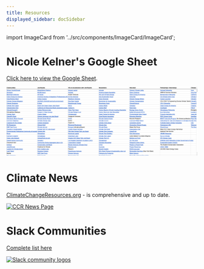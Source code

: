 ```yaml
---
title: Resources
displayed_sidebar: docSidebar
---
```

import ImageCard from '../src/components/ImageCard/ImageCard';

<!-- ## Start here

### Pick your climate solution

  <ImageCard 
        title="Electricity"
        description="In order to electrify everything with zero emissions, we need to upgrade our entire infrastructure"
        imageUrl="/img/electricity.png"
        linkUrl="/sector-electricity"
    />


Our growing database of:

- Organizations
- Communities
- Individuals
- Case studies
- [Technologies](../technologies)
- Skills
- Job categories
- Full [glossary](../glossary) of terms -->

# Nicole Kelner's Google Sheet

[Click here to view the Google Sheet](https://docs.google.com/spreadsheets/d/1QzarGBkRUvTSx8qu92O0d3zJ6XkblfyyMONSPUsoLgs/edit#gid=0).

[![Nicole Kelner's Google Sheet](../static/img/nicoles-spreadsheet.png)](https://docs.google.com/spreadsheets/d/1QzarGBkRUvTSx8qu92O0d3zJ6XkblfyyMONSPUsoLgs/edit#gid=0)

# Climate News

[ClimateChangeResources.org](https://climatechangeresources.org) - is comprehensive and up to date.

[![CCR News Page](/img/ccr-news-page.png)](https://climatechangeresources.org)

# Slack Communities

[Complete list here](https://www.climatefinance.xyz/climate-slack-communities)

[![Slack community logos](/img/slack-communities.png)](https://www.climatefinance.xyz/climate-slack-communities)
